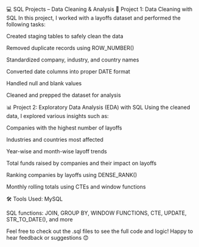 💻 SQL Projects – Data Cleaning & Analysis
📁 Project 1: Data Cleaning with SQL
In this project, I worked with a layoffs dataset and performed the following tasks:

Created staging tables to safely clean the data

Removed duplicate records using ROW_NUMBER()

Standardized company, industry, and country names

Converted date columns into proper DATE format

Handled null and blank values

Cleaned and prepped the dataset for analysis

📊 Project 2: Exploratory Data Analysis (EDA) with SQL
Using the cleaned data, I explored various insights such as:

Companies with the highest number of layoffs

Industries and countries most affected

Year-wise and month-wise layoff trends

Total funds raised by companies and their impact on layoffs

Ranking companies by layoffs using DENSE_RANK()

Monthly rolling totals using CTEs and window functions

🛠 Tools Used:
MySQL

SQL functions: JOIN, GROUP BY, WINDOW FUNCTIONS, CTE, UPDATE, STR_TO_DATE(), and more

Feel free to check out the .sql files to see the full code and logic!
Happy to hear feedback or suggestions 😊
